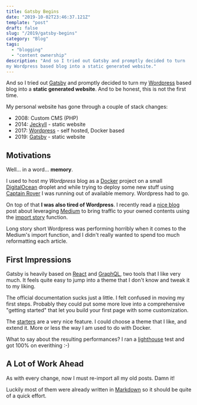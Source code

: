 ```yaml
---
title: Gatsby Begins
date: "2019-10-02T23:46:37.121Z"
template: "post"
draft: false
slug: "/2019/gatsby-begins"
category: "Blog"
tags:
  - "blogging"
  - "content ownership"
description: "And so I tried out Gatsby and promptly decided to turn
my Wordpress based blog into a static generated website."
---
```


And so I tried out [Gatsby](http://gatsbyjs.org) and promptly decided to turn
my [Wordpress](https://wordpress.org) based blog into a **static generated website**.
And to be honest, this is not the first time.

My personal website has gone through a couple of stack changes:

- 2008: Custom CMS (PHP)
- 2014: [Jeckyll](https://jekyllrb.com/) - static website
- 2017: [Wordpress](https://wordpress.org) - self hosted, Docker based
- 2019: [Gatsby](http://gatsbyjs.org) - static website

## Motivations

Well... in a word... **memory**.

I used to host my _Wordpress_ blog as a [Docker](https://docker.com) project on a small
[DigitalOcean](https://digitalocean.com) droplet and while trying to deploy some
new stuff using [Captain Rover](https://caprover.com) I was running out of available memory.
Wordpress had to go.

On top of that **I was also tired of Wordpress**. I recently read a
[nice blog](https://sendcheckit.com/blog/why-you-should-put-your-content-on-medium-and-your-own-domain)
post about leveraging [Medium](https://medium.com) to bring traffic to your owned
contents using the [import story](https://medium.com/p/import) function.

Long story short Wordpress was performing horribly when it comes to the Medium's import
function, and I didn't really wanted to spend too much reformatting each article.

## First Impressions

Gatsby is heavily based on [React](https://reactjs.org/) and [GraphQL](https://graphql.org/),
two tools that I like very much. It feels quite easy to jump into a theme that I don't know
and tweak it to my liking.

The official documentation sucks just a little. I felt confused in moving my first steps.
Probably they could put some more love into a comprehensive "getting started" that let you
build your first page with some customization.

The [starters](https://www.gatsbyjs.org/starters/?v=2) are a very nice feature. I could choose
a theme that I like, and extend it. More or less the way I am used to do with Docker.

What to say about the resulting performances? I ran a [lighthouse](https://developers.google.com/web/tools/lighthouse/) test and got 100% on everithing :-)

## A Lot of Work Ahead

As with every change, now I must re-import all my old posts. Damn it!

Luckily most of them were already written in [Markdown](https://en.wikipedia.org/wiki/Markdown)
so it should be quite of a quick effort.
